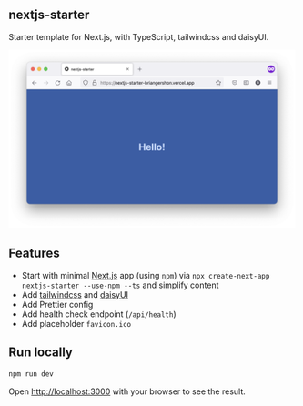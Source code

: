 ## nextjs-starter

Starter template for Next.js, with TypeScript, tailwindcss and daisyUI.

![home page screenshot](nextjs-starter.png)

## Features

- Start with minimal [Next.js](https://nextjs.org/) app (using `npm`) via `npx create-next-app nextjs-starter --use-npm --ts` and simplify content
- Add [tailwindcss](https://tailwindcss.com/) and [daisyUI](https://daisyui.com)
- Add Prettier config
- Add health check endpoint (`/api/health`)
- Add placeholder `favicon.ico`

## Run locally

```bash
npm run dev
```

Open [http://localhost:3000](http://localhost:3000) with your browser to see the result.
